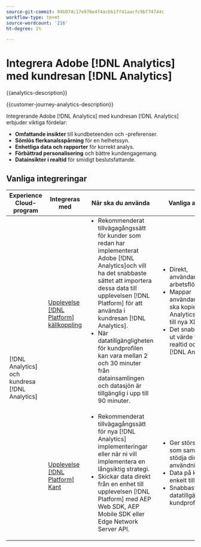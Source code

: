 ```yaml
---
source-git-commit: 94b074c17e976e4f4acbb1ff41aacfc9bf74744c
workflow-type: tm+mt
source-wordcount: '216'
ht-degree: 1%

---
```



# Integrera Adobe [!DNL Analytics] med kundresan [!DNL Analytics]

{{analytics-description}}

{{customer-journey-analytics-description}}

Integrerande Adobe [!DNL Analytics] med kundresan [!DNL Analytics] erbjuder viktiga fördelar:

+ **Omfattande insikter** till kundbeteenden och -preferenser.
+ **Sömlös flerkanalsspårning** för en helhetssyn.
+ **Enhetliga data och rapporter** för korrekt analys.
+ **Förbättrad personalisering** och bättre kundengagemang.
+ **Datainsikter i realtid** för smidigt beslutsfattande.

## Vanliga integreringar

<table>
    <thead>
        <tr>
            <th>Experience Cloud-program</th>
            <th>Integreras med</th>
            <th>När ska du använda</th>
            <th>Vanliga användningsfall</th>
        </tr>
    </thead>
    <tbody>
        <tr>
            <td rowspan="2">[!DNL Analytics] och kundresa [!DNL Analytics]</td>
            <td><a href="../../integrations/tutorials/analytics-cja/experience-platform-source-connector.md" target="_blank" rel="noreferrer">Upplevelse [!DNL Platform] källkoppling</a></td>
            <td>
                <ul style="margin-top: 0;">
                    <li>Rekommenderat tillvägagångssätt för kunder som redan har implementerat Adobe [!DNL Analytics]och vill ha det snabbaste sättet att importera dessa data till upplevelsen [!DNL Platform] för att använda i kundresan [!DNL Analytics].</li>
                    <li>När datatillgängligheten för kundprofilen kan vara mellan 2 och 30 minuter från datainsamlingen och datasjön är tillgänglig i upp till 90 minuter.</li>
                </ul>
            </td>
            <td>
                <ul style="margin-top: 0;">
                    <li>Direkt, användargränssnittsinitierat arbetsflöde.</li>
                    <li>Mappar användargränssnittet som ska kopieras [!DNL Analytics] props och eVars till nya XDM-fält.</li>
                    <li>Det snabbaste sättet att få ut värde från kundprofilen i realtid och kundresan [!DNL Analytics].</li>
                </ul>
            </td>
        </tr>
        <tr>
            <td><a href="../../integrations/tutorials/analytics-cja/experience-platform-edge.md" target="_blank" rel="noreferrer">Upplevelse [!DNL Platform] Kant</a></td>
            <td>
                <ul style="margin-top: 0;">
                    <li>Rekommenderat tillvägagångssätt för nya [!DNL Analytics] implementeringar eller när ni vill implementera en långsiktig strategi.</li>
                    <li>Skickar data direkt från en enhet till upplevelsen [!DNL Platform] med AEP Web SDK, AEP Mobile SDK eller Edge Network Server API.</li>
                </ul>
            </td>
            <td>
                <ul style="margin-top: 0;">
                    <li>Ger störst kontroll för data som samlats in för att stödja dina användningsfall.</li>
                    <li>Data på klientsidan mappas enkelt till XDM-fält.</li>
                    <li>Snabbaste datatillgänglighet för kundprofilen i realtid.</li>
                </ul>
            </td>
        </tr>  
    </tbody>          
</table>
